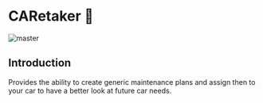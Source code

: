 ﻿# CARetaker 🚗

![master](https://github.com/phantomarko/CARetaker/actions/workflows/default.yml/badge.svg?branch=master)

## Introduction

Provides the ability to create generic maintenance plans and assign then to your car to have a better look at future car needs.